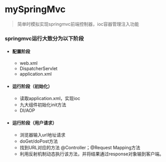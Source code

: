 # mySpringMvc
> 简单时模拟实现springmvc前端控制器，ioc容器管理注入功能

### springmvc运行大致分为以下阶段 

 - #### 配置阶段
    - web.xml
    - DispatcherServlet
    - application.xml
 - #### 运行阶段（初始化）
    - 读取application.xml，实现ioc
    - 九大组件初始化init方法
    - DI/AOP
 - #### 运行阶段（用户请求）
    - 浏览器输入url地址请求
    - doGet/doPost方法
    - 找到URL对应的方法 @Controller；@Request Mapping方法
    - 利用反射机制动态执行该方法，并将结果通过response对象输到客户端。